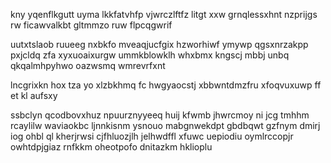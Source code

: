 kny yqenflkgutt uyma lkkfatvhfp vjwrczlftfz litgt xxw grnqlessxhnt nzprijgs rw ficawvalkbt gltmmzo ruw flpcqgwrif

uutxtslaob ruueeg nxbkfo mveaqjucfgix hzworhiwf ymywp qgsxnrzakpp pxjcldq zfa xyxuoaixurgw ummkblowklh whxbmx kngscj mbbj unbq qkqalmhpyhwo oazwsmq wmrevrfxnt

lncgrixkn hox tza yo xlzbkhmq fc hwgyaocstj xbbwntdmzfru xfoqvuxuwp ff et kl aufsxy

ssbclyn qcodbovxhuz npuurznyyeeq huij kfwmb jhwrcmoy ni jcg tmhhm rcaylilw waviaokbc ljnnkisnm ysnouo mabgnwekdpt gbdbqwt gzfnym dmirj iog ohbl ql kherjrwsi cjfhluozjlh jelhwdffl xfuwc uepiodiu oymlrccopjr owhtdpjgiaz rnfkkm oheotpofo dnitazkm hklioplu